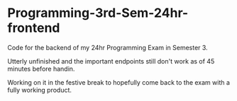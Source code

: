 # Programming-3rd-Sem-24hr-frontend

Code for the backend of my 24hr Programming Exam in Semester 3.

Utterly unfinished and the important endpoints still don't work as of 45 minutes before handin. 

Working on it in the festive break to hopefully come back to the exam with a fully working product.
